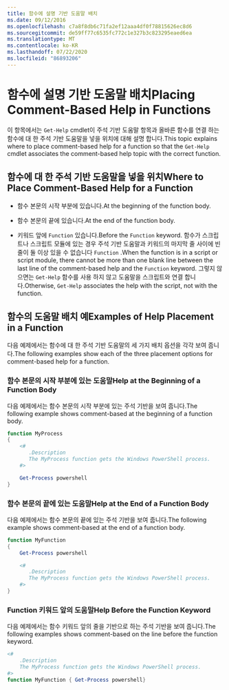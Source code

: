 ```yaml
---
title: 함수에 설명 기반 도움말 배치
ms.date: 09/12/2016
ms.openlocfilehash: c7a8f8db6c71fa2ef12aaa4df0f78815626ec8d6
ms.sourcegitcommit: de59ff77c6535fc772c1e327b3c823295eaed6ea
ms.translationtype: MT
ms.contentlocale: ko-KR
ms.lasthandoff: 07/22/2020
ms.locfileid: "86893206"
---
```

# <a name="placing-comment-based-help-in-functions"></a><span data-ttu-id="64496-102">함수에 설명 기반 도움말 배치</span><span class="sxs-lookup"><span data-stu-id="64496-102">Placing Comment-Based Help in Functions</span></span>

<span data-ttu-id="64496-103">이 항목에서는 `Get-Help` cmdlet이 주석 기반 도움말 항목과 올바른 함수를 연결 하는 함수에 대 한 주석 기반 도움말을 넣을 위치에 대해 설명 합니다.</span><span class="sxs-lookup"><span data-stu-id="64496-103">This topic explains where to place comment-based help for a function so that the `Get-Help` cmdlet associates the comment-based help topic with the correct function.</span></span>

## <a name="where-to-place-comment-based-help-for-a-function"></a><span data-ttu-id="64496-104">함수에 대 한 주석 기반 도움말을 넣을 위치</span><span class="sxs-lookup"><span data-stu-id="64496-104">Where to Place Comment-Based Help for a Function</span></span>

- <span data-ttu-id="64496-105">함수 본문의 시작 부분에 있습니다.</span><span class="sxs-lookup"><span data-stu-id="64496-105">At the beginning of the function body.</span></span>

- <span data-ttu-id="64496-106">함수 본문의 끝에 있습니다.</span><span class="sxs-lookup"><span data-stu-id="64496-106">At the end of the function body.</span></span>

- <span data-ttu-id="64496-107">키워드 앞에 `Function` 있습니다.</span><span class="sxs-lookup"><span data-stu-id="64496-107">Before the `Function` keyword.</span></span> <span data-ttu-id="64496-108">함수가 스크립트나 스크립트 모듈에 있는 경우 주석 기반 도움말과 키워드의 마지막 줄 사이에 빈 줄이 둘 이상 있을 수 없습니다 `Function` .</span><span class="sxs-lookup"><span data-stu-id="64496-108">When the function is in a script or script module, there cannot be more than one blank line between the last line of the comment-based help and the `Function` keyword.</span></span> <span data-ttu-id="64496-109">그렇지 않으면는 `Get-Help` 함수를 사용 하지 않고 도움말을 스크립트와 연결 합니다.</span><span class="sxs-lookup"><span data-stu-id="64496-109">Otherwise, `Get-Help` associates the help with the script, not with the function.</span></span>

## <a name="examples-of-help-placement-in-a-function"></a><span data-ttu-id="64496-110">함수의 도움말 배치 예</span><span class="sxs-lookup"><span data-stu-id="64496-110">Examples of Help Placement in a Function</span></span>

<span data-ttu-id="64496-111">다음 예제에서는 함수에 대 한 주석 기반 도움말의 세 가지 배치 옵션을 각각 보여 줍니다.</span><span class="sxs-lookup"><span data-stu-id="64496-111">The following examples show each of the three placement options for comment-based help for a function.</span></span>

### <a name="help-at-the-beginning-of-a-function-body"></a><span data-ttu-id="64496-112">함수 본문의 시작 부분에 있는 도움말</span><span class="sxs-lookup"><span data-stu-id="64496-112">Help at the Beginning of a Function Body</span></span>

<span data-ttu-id="64496-113">다음 예제에서는 함수 본문의 시작 부분에 있는 주석 기반을 보여 줍니다.</span><span class="sxs-lookup"><span data-stu-id="64496-113">The following example shows comment-based at the beginning of a function body.</span></span>

```powershell
function MyProcess
{
    <#
       .Description
       The MyProcess function gets the Windows PowerShell process.
    #>

    Get-Process powershell
}
```

### <a name="help-at-the-end-of-a-function-body"></a><span data-ttu-id="64496-114">함수 본문의 끝에 있는 도움말</span><span class="sxs-lookup"><span data-stu-id="64496-114">Help at the End of a Function Body</span></span>

 <span data-ttu-id="64496-115">다음 예제에서는 함수 본문의 끝에 있는 주석 기반을 보여 줍니다.</span><span class="sxs-lookup"><span data-stu-id="64496-115">The following example shows comment-based at the end of a function body.</span></span>

```powershell
function MyFunction
{
    Get-Process powershell

    <#
       .Description
       The MyProcess function gets the Windows PowerShell process.
    #>
}
```

### <a name="help-before-the-function-keyword"></a><span data-ttu-id="64496-116">Function 키워드 앞의 도움말</span><span class="sxs-lookup"><span data-stu-id="64496-116">Help Before the Function Keyword</span></span>

 <span data-ttu-id="64496-117">다음 예제에서는 함수 키워드 앞의 줄을 기반으로 하는 주석 기반을 보여 줍니다.</span><span class="sxs-lookup"><span data-stu-id="64496-117">The following examples shows comment-based on the line before the function keyword.</span></span>

```powershell
<#
    .Description
    The MyProcess function gets the Windows PowerShell process.
#>
function MyFunction { Get-Process powershell}
```

